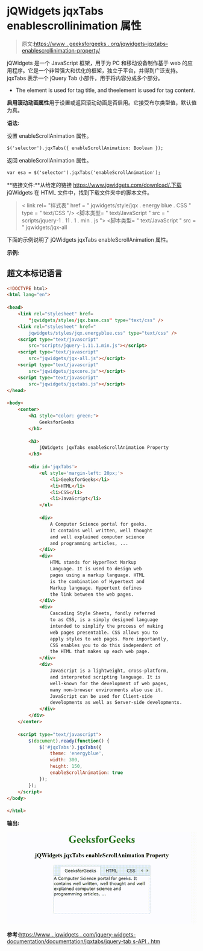 # jQWidgets jqxTabs enablescrollinimation 属性

> 原文:[https://www . geeksforgeeks . org/jqwidgets-jqxtabs-enablescrollinimation-property/](https://www.geeksforgeeks.org/jqwidgets-jqxtabs-enablescrollanimation-property/)

jQWidgets 是一个 JavaScript 框架，用于为 PC 和移动设备制作基于 web 的应用程序。它是一个非常强大和优化的框架，独立于平台，并得到广泛支持。jqxTabs 表示一个 jQuery Tab 小部件，用于将内容分成多个部分。

*   The element is used for tag title, and theelement is used for tag content.

**启用滚动动画属性**用于设置或返回滚动动画是否启用。它接受布尔类型值，默认值为真。

**语法:**

设置 enableScrollAnimation 属性。

```html
$('selector').jqxTabs({ enableScrollAnimation: Boolean });
```

返回 enableScrollAnimation 属性。

```html
var esa = $('selector').jqxTabs('enableScrollAnimation');
```

**链接文件:**从给定的链接 https://www.jqwidgets.com/download/.下载 jQWidgets 在 HTML 文件中，找到下载文件夹中的脚本文件。

> <link rel="”stylesheet”" href="”jqwidgets/styles/jqx.base.css”" type="”text/css”">
> < link rel= "样式表" href = " jqwidgets/style/jqx . energy blue . CSS " type = " text/CSS "/>
> <脚本类型= " text/JavaScript " src = " scripts/jquery-1 . 11 . 1 . min . js "></脚本>
> <脚本类型= " text/JavaScript " src = " jqwidgets/jqx-all

下面的示例说明了 jQWidgets jqxTabs enableScrollAnimation 属性。

**示例:**

## 超文本标记语言

```html
<!DOCTYPE html>
<html lang="en">

<head>
    <link rel="stylesheet" href=
        "jqwidgets/styles/jqx.base.css" type="text/css" />
    <link rel="stylesheet" href="
        jqwidgets/styles/jqx.energyblue.css" type="text/css" />
    <script type="text/javascript" 
        src="scripts/jquery-1.11.1.min.js"></script>
    <script type="text/javascript" 
        src="jqwidgets/jqx-all.js"></script>
    <script type="text/javascript" 
        src="jqwidgets/jqxcore.js"></script>
    <script type="text/javascript" 
        src="jqwidgets/jqxtabs.js"></script>
</head>

<body>
    <center>
        <h1 style="color: green;">
            GeeksforGeeks
        </h1>

        <h3>
            jQWidgets jqxTabs enableScrollAnimation Property
        </h3>

        <div id='jqxTabs'>
            <ul style='margin-left: 20px;'>
                <li>GeeksforGeeks</li>
                <li>HTML</li>
                <li>CSS</li>
                <li>JavaScript</li>
            </ul>

            <div>
                A Computer Science portal for geeks. 
                It contains well written, well thought 
                and well explained computer science 
                and programming articles, ...
            </div>
            <div>
                HTML stands for HyperText Markup 
                Language. It is used to design web 
                pages using a markup language. HTML 
                is the combination of Hypertext and 
                Markup language. Hypertext defines 
                the link between the web pages.
            </div>
            <div>
                Cascading Style Sheets, fondly referred 
                to as CSS, is a simply designed language 
                intended to simplify the process of making 
                web pages presentable. CSS allows you to 
                apply styles to web pages. More importantly, 
                CSS enables you to do this independent of 
                the HTML that makes up each web page.
            </div>
            <div>
                JavaScript is a lightweight, cross-platform, 
                and interpreted scripting language. It is 
                well-known for the development of web pages, 
                many non-browser environments also use it. 
                JavaScript can be used for Client-side 
                developments as well as Server-side developments.
            </div>
        </div>
    </center>

    <script type="text/javascript">
        $(document).ready(function() {
            $('#jqxTabs').jqxTabs({ 
                theme: 'energyblue',
                width: 300,
                height: 150,
                enableScrollAnimation: true
            });
        });
    </script>
</body>

</html>
```

**输出:**

![](img/dd6a0551b6a0fd5c97d1ec6ac9320e1d.png)

**参考:**[https://www . jqwidgets . com/jquery-widgets-documentation/documentation/jqxtabs/jquery-tab s-API . htm](https://www.jqwidgets.com/jquery-widgets-documentation/documentation/jqxtabs/jquery-tabs-api.htm)